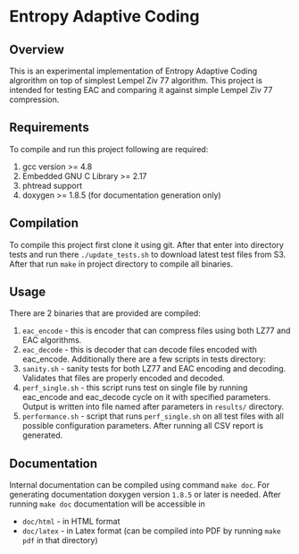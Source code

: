 # Entropy Adaptive Coding #

## Overview ##
This is an experimental implementation of Entropy Adaptive Coding algrorithm on
top of simplest Lempel Ziv 77 algorithm. This project is intended for testing
EAC and comparing it against simple Lempel Ziv 77 compression.

## Requirements ##
To compile and run this project following are required:

1. gcc version >= 4.8
2. Embedded GNU C Library >= 2.17
3. phtread support
4. doxygen >= 1.8.5 (for documentation generation only)

## Compilation ##
To compile this project first clone it using git. After that enter into
directory tests and run there `./update_tests.sh` to download latest test files
from S3.
After that run `make` in project directory to compile all binaries.

## Usage ##
There are 2 binaries that are provided are compiled:

1. `eac_encode` - this is encoder that can compress files using both LZ77 and
   EAC algorithms.
2. `eac_decode` - this is decoder that can decode files encoded with eac_encode.
Additionally there are a few scripts in tests directory:
1. `sanity.sh` - sanity tests for both LZ77 and EAC encoding and
   decoding. Validates that files are properly encoded and decoded.
2. `perf_single.sh` - this script runs test on single file by running eac_encode
   and eac_decode cycle on it with specified parameters. Output is written into
   file named after parameters in `results/` directory.
3. `performance.sh` - script that runs `perf_single.sh` on all test files with
   all possible configuration parameters. After running all CSV report is
   generated.

## Documentation ##
Internal documentation can be compiled using command `make doc`. For generating
documentation doxygen version `1.8.5` or later is needed.
After running `make doc` documentation will be accessible in

* `doc/html` - in HTML format
* `doc/latex` - in Latex format (can be compiled into PDF by running `make pdf`
  in that directory)
